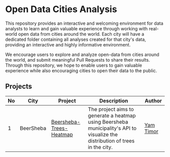 # Open Data Cities Analysis
This repository provides an interactive and welcoming environment for data analysts to learn and gain valuable experience through working with real-world open data from cities around the world. Each city will have a dedicated folder containing all analyses created for that city's data, providing an interactive and highly informative environment.

We encourage users to explore and analyze open-data from cities around the world, and submit meaningful Pull Requests to share their results. Through this repository, we hope to enable users to gain valuable experience while also encouraging cities to open their data to the public.

## Projects
| No  | City       | Project                 | Description                                                                  | Author     |
| --- | ---------- | ----------------------- | ---------------------------------------------------------------------------- | ---------- |
| 1   | BeerSheba  | [Beersheba-Trees-Heatmap](https://github.com/yamtimor/Open-Data-Cities-Analysis/tree/main/BeerSheba/Beersheba-Trees-Heatmap) | The project aims to generate a heatmap using Beersheba municipality's API to visualize the distribution of trees in the city. | [Yam Timor](https://github.com/yamtimor) |